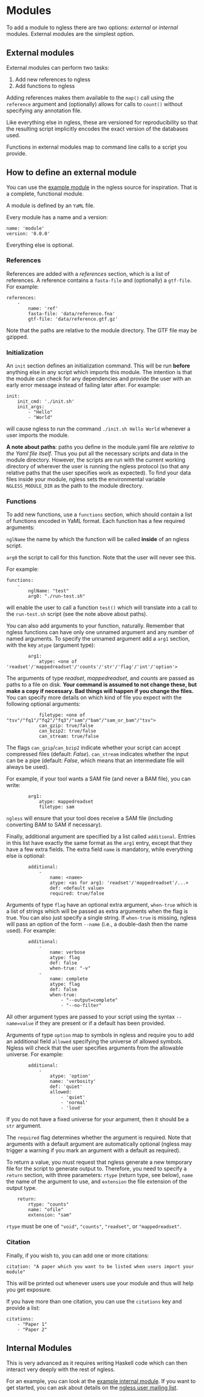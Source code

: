 # Modules

To add a module to ngless there are two options: *external* or *internal*
modules. External modules are the simplest option.

## External modules

External modules can perform two tasks:

1. Add new references to ngless
2. Add functions to ngless

Adding references makes them available to the `map()` call using the
`reference` argument and (optionally) allows for calls to `count()` without
specifying any annotation file.

Like everything else in ngless, these are versioned for reproducibility so that
the resulting script implicitly encodes the exact version of the databases used.

Functions in external modules map to command line calls to a script you
provide.

## How to define an external module

You can use the [example
module](https://github.com/luispedro/ngless/blob/master/Modules/example-cmd.ngm/0.0/module.yaml)
in the ngless source for inspiration. That is a complete, functional module.

A module is defined by an ``YaML`` file.

Every module has a name and a version:

    name: 'module'
    version: '0.0.0'

Everything else is optional.

### References

References are added with a *references* section, which is a list of
references. A reference contains a ``fasta-file`` and (optionally) a
``gtf-file``. For example:

    references:
        -
            name: 'ref'
            fasta-file: 'data/reference.fna'
            gtf-file: 'data/reference.gtf.gz'

Note that the paths are relative to the module directory. The GTF file may be
gzipped.

### Initialization

An `init` section defines an initialization command. This will be run
**before** anything else in any script which imports this module. The intention
is that the module can check for any dependencies and provide the user with an
early error message instead of failing later after. For example:

    init:
        init_cmd: './init.sh'
        init_args:
            - "Hello"
            - "World"

will cause ngless to run the command ``./init.sh Hello World`` whenever a user
imports the module.

**A note about paths**: paths you define in the module.yaml file are *relative
to the Yaml file itself*. Thus you put all the necessary scripts and data in
the module directory. However, the scripts are run with the current working
directory of wherever the user is running the ngless protocol (so that any
relative paths that the user specifies work as expected). To find your data
files inside your module, ngless sets the environmental variable
``NGLESS_MODULE_DIR`` as the path to the module directory.


### Functions

To add new functions, use a `functions` section, which should contain a list of
functions encoded in YaML format. Each function has a few required arguments:

``nglName``
    the name by which the function will be called **inside** of an ngless
    script.

``arg0``
    the script to call for this function. Note that the user will never see
    this.


For example:

    functions:
        -
            nglName: "test"
            arg0: "./run-test.sh"

will enable the user to call a function ``test()`` which will translate into a
call to the ``run-test.sh`` script (see the note above about paths).

You can also add arguments to your function, naturally. Remember that ngless
functions can have only one unnamed argument and any number of named arguments.
To specify the unnamed argument add a ``arg1`` section, with the key ``atype``
(argument type):

            arg1:
                atype: <one of 'readset'/'mappedreadset'/'counts'/'str'/'flag'/'int'/'option'>

The arguments of type *readset*, *mappedreadset*, and *counts* are passed as
paths to a file on disk. **Your command is assumed to not change these, but
make a copy if necessary. Bad things will happen if you change the files.**
You can specify more details on which kind of file you expect with the
following optional arguments:

                filetype: <one of "tsv"/"fq1"/"fq2"/"fq3"/"sam"/"bam"/"sam_or_bam"/"tsv">
                can_gzip: true/false
                can_bzip2: true/false
                can_stream: true/false

The flags ``can_gzip``/``can_bzip2`` indicate whether your script can accept
compressed files (default: *False*). ``can_stream`` indicates whether the input
can be a pipe (default: *False*, which means that an intermediate file will
always be used).

For example, if your tool wants a SAM file (and never a BAM file), you can write:

            arg1:
                atype: mappedreadset
                filetype: sam

``ngless`` will ensure that your tool does receive a SAM file (including
converting BAM to SAM if necessary).

Finally, additional argument are specified by a list called ``additional``.
Entries in this list have exactly the same format as the ``arg1`` entry, except
that they have a few extra fields. The extra field ``name`` is mandatory, while
everything else is optional:

            additional:
                -
                    name: <name>
                    atype: <as for arg1: 'readset'/'mappedreadset'/...>
                    def: <default value>
                    required: true/false

Arguments of type ``flag`` have an optional extra argument, ``when-true`` which
is a list of strings which will be passed as extra arguments when the flag is
true. You can also just specify a single string. If ``when-true`` is missing,
ngless will pass an option of the form ``--name`` (i.e., a double-dash then the
name used). For example:

            additional:
                -
                    name: verbose
                    atype: flag
                    def: false
                    when-true: "-v"
                -
                    name: complete
                    atype: flag
                    def: false
                    when-true:
                        - "--output=complete"
                        - "--no-filter"


All other argument types are passed to your script using the syntax
``--name=value`` if they are present or if a default has been provided.

Arguments of type ``option`` map to symbols in ngless and require you to add an
additional field ``allowed`` specifying the universe of allowed symbols. Ngless
will check that the user specifies arguments from the allowable universe. For
example:

            additional:
                -
                    atype: 'option'
                    name: 'verbosity'
                    def: 'quiet'
                    allowed:
                        - 'quiet'
                        - 'normal'
                        - 'loud'

If you do not have a fixed universe for your argument, then it should be a
``str`` argument.

The ``required`` flag determines whether the argument is required. Note that
arguments with a default argument are automatically optional (ngless may
trigger a warning if you mark an argument with a default as required).

To return a value, you must request that ngless generate a new temporary file
for the script to generate output to. Therefore, you need to specify a
``return`` section, with three parameters: ``rtype`` (return type, see below),
``name`` the name of the argument to use, and ``extension`` the file extension
of the output type.

        return:
            rtype: "counts"
            name: "ofile"
            extension: "sam"

``rtype`` must be one of ``"void"``, ``"counts"``, ``"readset"``, or
``"mappedreadset"``.

### Citation

Finally, if you wish to, you can add one or more citations:

    citation: "A paper which you want to be listed when users import your module"


This will be printed out whenever users use your module and thus will help you
get exposure.

If you have more than one citation, you can use the ``citations`` key and
provide a list:

    citations:
        - "Paper 1"
        - "Paper 2"
## Internal Modules

This is very advanced as it requires writing Haskell code which can then
interact very deeply with the rest of ngless.

For an example, you can look at the [example internal
module](https://github.com/luispedro/ngless/blob/master/NGLess/StandardModules/Example.hs).
If you want to get started, you can ask about details on the [ngless user
mailing list](https://groups.google.com/forum/#!forum/ngless).


